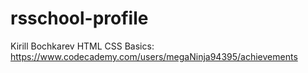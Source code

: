# rsschool-profile
Kirill Bochkarev
HTML CSS Basics: https://www.codecademy.com/users/megaNinja94395/achievements
